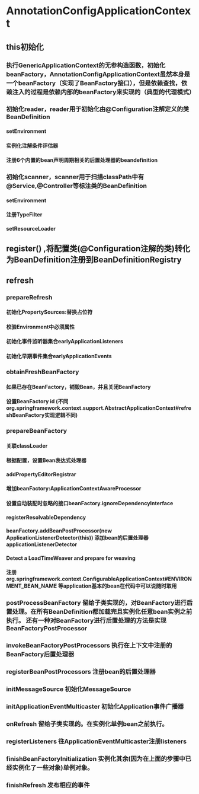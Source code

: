 # AnnotationConfigApplicationContext
## this初始化
### 执行GenericApplicationContext的无参构造函数，初始化beanFactory，AnnotationConfigApplicationContext虽然本身是一个beanFactory（实现了BeanFactory接口），但是依赖查找，依赖注入的过程是依赖内部的beanFactory来实现的（典型的代理模式）   
### 初始化reader，reader用于初始化由@Configuration注解定义的类BeanDefinition
#### setEnvironment
#### 实例化注解条件评估器
#### 注册6个内置的bean声明周期相关的后置处理器的beandefinition
### 初始化scanner，scanner用于扫描classPath中有@Service,@Controller等标注类的BeanDefinition
#### setEnvironment
#### 注册TypeFilter
#### setResourceLoader
## register() ,将配置类(@Configuration注解的类)转化为BeanDefinition注册到BeanDefinitionRegistry
## refresh
### prepareRefresh
#### 初始化PropertySources:替换占位符 
#### 校验Environment中必须属性
#### 初始化事件监听器集合earlyApplicationListeners
#### 初始化早期事件集合earlyApplicationEvents
### obtainFreshBeanFactory
#### 如果已存在BeanFactory，销毁Bean，并且关闭BeanFactory
#### 设置BeanFactory id (不同org.springframework.context.support.AbstractApplicationContext#refreshBeanFactory实现逻辑不同)
### prepareBeanFactory
#### 关联classLoader
#### 根据配置，设置Bean表达式处理器
#### addPropertyEditorRegistrar
#### 增加beanFactory:ApplicationContextAwareProcessor
#### 设置自动装配时忽略的接口beanFactory.ignoreDependencyInterface
#### registerResolvableDependency  
#### beanFactory.addBeanPostProcessor(new ApplicationListenerDetector(this)) 添加bean的后置处理器applicationListenerDetector
#### Detect a LoadTimeWeaver and prepare for weaving 
#### 注册org.springframework.context.ConfigurableApplicationContext#ENVIRONMENT_BEAN_NAME 等application基本的bean在代码中可以说随时取用
### postProcessBeanFactory 留给子类实现的，对BeanFactory进行后置处理。在所有BeanDefinition都加载完且实例化任意bean实例之前执行。 还有一种对BeanFactory进行后置处理的方法是实现BeanFactoryPostProcessor    
### invokeBeanFactoryPostProcessors 执行在上下文中注册的BeanFactory后置处理器
### registerBeanPostProcessors 注册bean的后置处理器
### initMessageSource 初始化MessageSource 
### initApplicationEventMulticaster  初始化Application事件广播器
### onRefresh 留给子类实现的。在实例化单例bean之前执行。  
### registerListeners 往ApplicationEventMulticaster注册listeners   
### finishBeanFactoryInitialization 实例化其余(因为在上面的步骤中已经实例化了一些对象)单例对象。   
### finishRefresh 发布相应的事件
